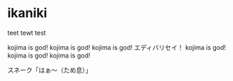 # ikaniki
teet
tewt
test

kojima is god!
kojima is god!
kojima is god!
エディバリセイ！
kojima is god!
kojima is god!
kojima is god!

スネーク「はぁ～（ため息）」 
